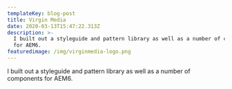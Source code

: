 ```yaml
---
templateKey: blog-post
title: Virgin Media
date: 2020-03-13T15:47:22.313Z
description: >-
  I built out a styleguide and pattern library as well as a number of components
  for AEM6.
featuredimage: /img/virginmedia-logo.png
---
```

I built out a styleguide and pattern library as well as a number of components for AEM6.
